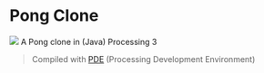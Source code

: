 # Pong Clone
![](https://github.com/limadooug/processing-pong-clone/blob/main/screenshots/screenshot-3.jpg)
A Pong clone in (Java) Processing 3
> Compiled with [PDE](https://processing.org/download/) (Processing Development Environment)
